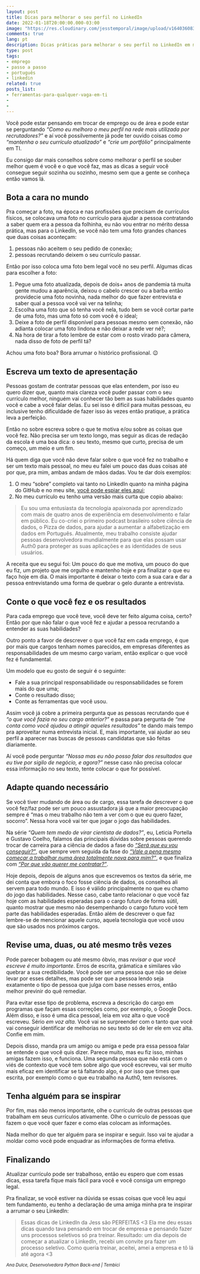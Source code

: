 ```yaml
---
layout: post
title: Dicas para melhorar o seu perfil no LinkedIn
date: 2022-01-18T20:00:00.000-03:00
image: "https://res.cloudinary.com/jesstemporal/image/upload/v1640360836/covers/tutorial_gfgm5n.png"
comments: true
lang: pt
description: Dicas práticas para melhorar o seu perfil no LinkedIn em menos de 30 minutos
type: post
tags:
- emprego
- passo a passo
- português
- linkedin
related: true
posts_list:
- ferramentas-para-qualquer-vaga-em-ti
-
-
---
```

Você pode estar pensando em trocar de emprego ou de área e pode estar se perguntando *“Como eu melhoro o meu perfil na rede mais utilizada por recrutadores?”* e aí você possilvemente já pode ter ouvido coisas como *“mantenha o seu currículo atualizado”* e *“crie um portfólio”* principalmente em TI.

Eu consigo dar mais conselhos sobre como melhorar o perfil se souber melhor quem é você e o que você faz, mas as dicas a seguir você consegue seguir sozinha ou sozinho, mesmo sem que a gente se conheça então vamos lá.

## Bota a cara no mundo

Pra começar a foto, na época e nas profissões que precisam de currículos físicos, se colocava uma foto no currículo para ajudar a pessoa contratando a saber quem era a pessoa da folhinha, eu não vou entrar no mérito dessa prática, mas para o LinkedIn, se você não tem uma foto grandes chances que duas coisas aconteçam:

1. pessoas não aceitem o seu pedido de conexão;
1. pessoas recrutando deixem o seu currículo passar.

Então por isso coloca uma foto bem legal você no seu perfil. Algumas dicas para escolher a foto:

1. Pegue uma foto atualizada, depois de dois+ anos de pandemia tá muita gente mudou a aparência, deixou o cabelo crescer ou a barba então providecie uma foto novinha, nada melhor do que fazer entrevista e saber qual a pessoa você vai ver na telinha;
1. Escolha uma foto que só tenha você nela, tudo bem se você cortar parte de uma foto, mas uma foto só com você é o ideal;
1. Deixe a foto de perfil disponível para pessoas mesmo sem conexão, não adianta colocar uma foto lindona e não deixar a rede ver né?;
1. Na hora de tirar a foto lembre de estar com o rosto virado para câmera, nada disso de foto de perfil tá?

Achou uma foto boa? Bora arrumar o histórico profissional. 😉

## Escreva um texto de apresentação

Pessoas gostam de contratar pessoas que elas entendem, por isso eu quero dizer que, quanto mais clareza você puder passar com o seu currículo melhor, ninguém vai conhecer tão bem as suas habilidades quanto você e cabe a você falar delas. Eu sei isso é difícil para muitas pessoas, eu inclusive tenho dificuldade de fazer isso às vezes então pratique, a prática leva a perfeição.

Então no sobre escreva sobre o que te motiva e/ou sobre as coisas que você fez. Não precisa ser um texto longo, mas seguir as dicas de redação da escola é uma boa dica: o seu texto, mesmo que curto, precisa de um começo, um meio e um fim.

Há quem diga que você não deve falar sobre o que você fez no trabalho e ser um texto mais pessoal, no meu eu falei um pouco das duas coisas até por que, pra mim, ambas andam de mãos dadas. Vou te dar dois exemplos:

1. O meu “sobre” completo vai tanto no LinkedIn quanto na minha página do GitHub e no meu site, [você pode espiar eles aqui]();
1. No meu currículo eu tenho uma versão mais curta que copio abaixo:

> Eu sou uma entusiasta da tecnologia apaixonada por aprendizado com mais de quatro anos de experiência em desenvolvimento e falar em público. Eu co-criei o primeiro podcast brasileiro sobre ciência de dados, o Pizza de dados, para ajudar a aumentar a alfabetização em dados em Português. Atualmente, meu trabalho consiste ajudar pessoas desenvolvedora mundialmente para que elas possam usar Auth0 para proteger as suas aplicações e as identidades de seus usuários.

A receita que eu segui foi: Um pouco do que me motiva, um pouco do que eu fiz, um projeto que me orgulho e mantenho hoje e pra finalizar o que eu faço hoje em dia. O mais importante é deixar o texto com a sua cara e dar a pessoa entrevistando uma forma de quebrar o gelo durante a entrevista.

## Conte o que você fez e os resultados

Para cada emprego que você teve, você deve ter feito alguma coisa, certo? Então por que não falar o que você fez e ajudar a pessoa recrutando a entender as suas habilidades?

Outro ponto a favor de descrever o que você faz em cada emprego, é que por mais que cargos tenham nomes parecidos, em empresas diferentes as responsabilidades de um mesmo cargo variam, então explicar o que você fez é fundamental.

Um modelo que eu gosto de seguir é o seguinte:
- Fale a sua principal responsabilidade ou responsabilidades se forem mais do que uma;
- Conte o resultado disso;
- Conte as ferramentas que você usou.

Assim você já cobre a primeira pergunta que as pessoas recrutando que é *“o que você fazia no seu cargo anterior?”* e passa para pergunta de *“me conta como você ajudou a atingir aqueles resultados”* te dando mais tempo pra aproveitar numa entrevista inicial. E, mais importante, vai ajudar ao seu perfil a aparecer nas buscas de pessoas candidatas que são feitas diariamente.

Aí você pode perguntar *“Nossa mas eu não posso falar dos resultados que eu tive por sigilo de negócio, e agora?”* nesse caso não precisa colocar essa informação no seu texto, tente colocar o que for possível.

## Adapte quando necessário

Se você tiver mudando de área ou de cargo, essa tarefa de descrever o que você fez/faz pode ser um pouco assustadora já que a maior preocupação sempre é “mas o meu trabalho não tem a ver com o que eu quero fazer, socorro”. Nessa hora você vai ter que jogar o jogo das habilidades.

Na série *“Quem tem medo de virar cientista de dados?”*, eu, Leticia Portella e Gustavo Coelho, falamos das principais dúvidas sobre pessoas querendo trocar de carreira para a ciência de dados a fase do [*“Será que eu vou conseguir?”*](https://medium.com/databootcamp/quem-tem-medo-de-virar-cientista-de-dados-1-3-148ae98a01dd), que sempre vem seguida da fase do [*“Vale a pena mesmo começar a trabalhar numa área totalmente nova para mim?”*](https://medium.com/pizzadedados/quem-tem-medo-de-virar-cientista-de-dados-e0a32f45af1a), e que finaliza com [*“Por que vão querer me contratar?”*](https://medium.com/pizzadedados/quem-tem-medo-de-virar-cientista-de-dados-3-3-f46b118ae12a#1926).

Hoje depois, depois de alguns anos que escrevemos os textos da série, me dei conta que embora o foco fosse ciência de dados, os conselhos ali servem para todo mundo. E isso é válido principalmente no que eu chamo do jogo das habilidades. Nesse caso, cabe tanto relacionar o que você faz hoje com as habilidades esperadas para o cargo futuro de forma sútil, quanto mostrar que mesmo não desempenhando o cargo futuro você tem parte das habilidades esperadas. Então além de descrever o que faz lembre-se de mencionar aquele curso, aquela tecnologia que você usou que são usados nos próximos cargos.

## Revise uma, duas, ou até mesmo três vezes

Pode parecer bobagem ou até mesmo óbvio, mas _revisar o que você escreve é muito importante_. Erros de escrita, grámatica e similares vão quebrar a sua credibilidade. Você pode ser uma pessoa que não se deixe levar por esses detalhes, mas pode ser que a pessoa lendo seja exatamente o tipo de pessoa que julga com base nesses erros, então melhor previnir do quê remediar.

Para evitar esse tipo de problema, escreva a descrição do cargo em programas que façam essas correções como, por exemplo, o Google Docs. Além disso, e isso é uma dica pessoal, leia em voz alta o que você escreveu. Sério _em voz alta_. Você vai se surpreender com o tanto que você vai conseguir identificar de melhorias no seu texto só de ler ele em voz alta. Confie em mim.

Depois disso, manda pra um amigo ou amiga e pede pra essa pessoa falar se entende o que você quis dizer. Parece muito, mas eu fiz isso, minhas amigas fazem isso, e funciona. Uma segunda pessoa que não está com o viés de contexto que você tem sobre algo que você escreveu, vai ser muito mais eficaz em identificar se tá faltando algo, é por isso que times que escrita, por exemplo como o que eu trabalho na Auth0, tem revisores.

## Tenha alguém para se inspirar

Por fim, mas não menos importante, olhe o currículo de outras pessoas que trabalham em seus currículos ativamente. Olhe o currículo de pessoas que fazem o que você quer fazer e como elas colocam as informações.

Nada melhor do que ter alguém para se inspirar e seguir. Isso vai te ajudar a moldar como você pode enquadrar as informações de forma efetiva.

## Finalizando

Atualizar currículo pode ser trabalhoso, então eu espero que com essas dicas, essa tarefa fique mais fácil para você e você consiga um emprego legal.

Pra finalizar, se você estiver na dúvida se essas coisas que você leu aqui tem fundamento, eu tenho a declaração de uma amiga minha pra te inspirar a arrumar o seu LinkedIn:

> Essas dicas de LinkedIn da Jess são PERFEITAS <3
Ela me deu essas dicas quando tava pensando em trocar de empresa e pensando fazer uns processos seletivos só pra treinar.
Resultado: um dia depois de começar a atualizar o LinkedIn, recebi um convite pra fazer um processo seletivo. Como queria treinar, aceitei, amei a empresa e tô lá até agora <3
<small>
<i>Ana Dulce, Desenvolvedora Python Back-end | Tembici</i>
</small>